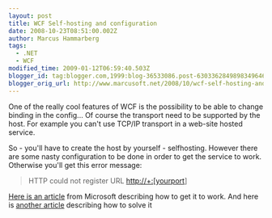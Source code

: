 ```yaml
---
layout: post
title: WCF Self-hosting and configuration
date: 2008-10-23T08:51:00.002Z
author: Marcus Hammarberg
tags:
  - .NET
  - WCF
modified_time: 2009-01-12T06:59:40.503Z
blogger_id: tag:blogger.com,1999:blog-36533086.post-6303362849898349646
blogger_orig_url: http://www.marcusoft.net/2008/10/wcf-self-hosting-and-configuration.html
---
```



One of the really cool features of WCF is the possibility to be able to
change binding in the config... Of course the transport need to be
supported by the host. For example you can't use TCP/IP transport in a
web-site hosted service.

So - you'll have to create the host by yourself - selfhosting. However
there are some nasty configuration to be done in order to get the
service to work. Otherwise you'll get this error message:

> HTTP could not register URL
> [http://+:\[yourport](http://+:%5Byourport)\]

<a href="http://msdn.microsoft.com/en-us/library/ms733768.aspx"
target="_blank">Here is an article</a> from Microsoft describing how to
get it to work. And here is <a
href="http://blogs.msdn.com/paulwh/archive/2007/05/04/addressaccessdeniedexception-http-could-not-register-url-http-8080.aspx"
target="_blank">another article</a> describing how to solve it
